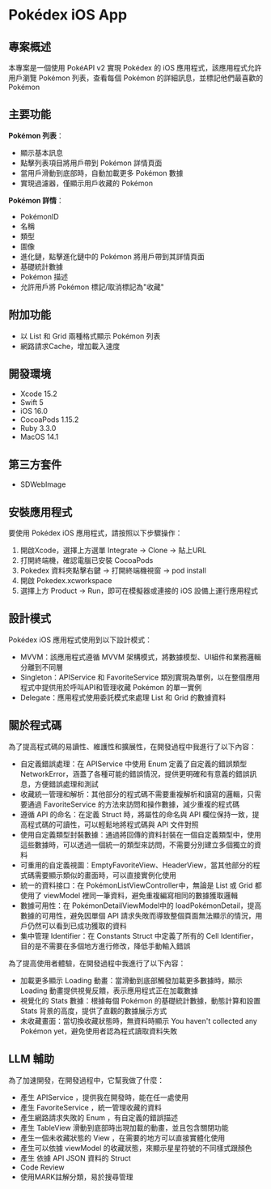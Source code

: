 # Pokédex iOS App

## 專案概述

本專案是一個使用 PokéAPI v2 實現 Pokédex 的 iOS 應用程式，該應用程式允許用戶瀏覽 Pokémon 列表，查看每個 Pokémon 的詳細訊息，並標記他們最喜歡的 Pokémon

## 主要功能

**Pokémon 列表**：
  - 顯示基本訊息
  - 點擊列表項目將用戶帶到 Pokémon 詳情頁面
  - 當用戶滑動到底部時，自動加載更多 Pokémon 數據
  - 實現過濾器，僅顯示用戶收藏的 Pokémon

 **Pokémon 詳情**：
  - PokémonID
  - 名稱
  - 類型
  - 圖像
  - 進化鏈，點擊進化鏈中的 Pokémon 將用戶帶到其詳情頁面
  - 基礎統計數據
  - Pokémon 描述
  - 允許用戶將 Pokémon 標記/取消標記為"收藏"

## 附加功能
  - 以 List 和 Grid 兩種格式顯示 Pokémon 列表
  - 網路請求Cache，增加載入速度

## 開發環境
  - Xcode 15.2
  - Swift 5
  - iOS 16.0
  - CocoaPods 1.15.2
  - Ruby 3.3.0
  - MacOS 14.1

## 第三方套件
  - SDWebImage

## 安裝應用程式

要使用 Pokédex iOS 應用程式，請按照以下步驟操作：

1. 開啟Xcode，選擇上方選單 Integrate -> Clone -> 貼上URL  
2. 打開終端機，確認電腦已安裝 CocoaPods
3. Pokedex 資料夾點擊右鍵 -> 打開終端機視窗 -> pod install
4. 開啟 Pokedex.xcworkspace
5. 選擇上方 Product -> Run，即可在模擬器或連接的 iOS 設備上運行應用程式

## 設計模式

Pokédex iOS 應用程式使用到以下設計模式：

- MVVM：該應用程式遵循 MVVM 架構模式，將數據模型、UI組件和業務邏輯分離到不同層
- Singleton：APIService 和 FavoriteService 類別實現為單例，以在整個應用程式中提供用於呼叫API和管理收藏 Pokémon 的單一實例
- Delegate：應用程式使用委託模式來處理 List 和 Grid 的數據資料

## 關於程式碼

為了提高程式碼的易讀性、維護性和擴展性，在開發過程中我進行了以下內容：

- 自定義錯誤處理：在 APIService 中使用 Enum 定義了自定義的錯誤類型 NetworkError，涵蓋了各種可能的錯誤情況，提供更明確和有意義的錯誤訊息，方便錯誤處理和測試
- 收藏統一管理和解析：其他部分的程式碼不需要重複解析和讀寫的邏輯，只需要通過 FavoriteService 的方法來訪問和操作數據，減少重複的程式碼
- 遵循 API 的命名：在定義 Struct 時，將屬性的命名與 API 欄位保持一致，提高程式碼的可讀性，可以輕鬆地將程式碼與 API 文件對照
- 使用自定義類型封裝數據：通過將回傳的資料封裝在一個自定義類型中，使用這些數據時，可以透過一個統一的類型來訪問，不需要分別建立多個獨立的資料
- 可重用的自定義視圖：EmptyFavoriteView、HeaderView，當其他部分的程式碼需要顯示類似的畫面時，可以直接實例化使用
- 統一的資料接口：在 PokémonListViewController中，無論是 List 或 Grid 都使用了 viewModel 裡同一筆資料，避免重複編寫相同的數據獲取邏輯
- 數據可用性：在 PokémonDetailViewModel中的 loadPokémonDetail，提高數據的可用性，避免因單個 API 請求失敗而導致整個頁面無法顯示的情況，用戶仍然可以看到已成功獲取的資料
- 集中管理 Identifier：在 Constants Struct 中定義了所有的 Cell Identifier，目的是不需要在多個地方進行修改，降低手動輸入錯誤

為了提高使用者體驗，在開發過程中我進行了以下內容：

- 加載更多顯示 Loading 動畫：當滑動到底部觸發加載更多數據時，顯示 Loading 動畫提供視覺反饋，表示應用程式正在加載數據
- 視覺化的 Stats 數據：根據每個 Pokémon 的基礎統計數據，動態計算和設置 Stats 背景的高度，提供了直觀的數據展示方式
- 未收藏畫面：當切換收藏狀態時，無資料時顯示 You haven't collected any Pokémon yet，避免使用者認為程式讀取資料失敗

## LLM 輔助

為了加速開發，在開發過程中，它幫我做了什麼：

- 產生 APIService ，提供我在開發時，能在任一處使用
- 產生 FavoriteService ，統一管理收藏的資料
- 產生網路請求失敗的 Enum ，有自定義的錯誤描述
- 產生 TableView 滑動到底部時出現加載的動畫，並且包含關閉功能
- 產生一個未收藏狀態的 View ，在需要的地方可以直接實體化使用
- 產生可以依據 viewModel 的收藏狀態，來顯示星星符號的不同樣式跟顏色
- 產生 依據 API JSON 資料的 Struct
- Code Review
- 使用MARK註解分類，易於搜尋管理
